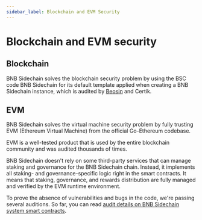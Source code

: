 ```yaml
---
sidebar_label: Blockchain and EVM Security
---
```


# Blockchain and EVM security


## Blockchain

BNB Sidechain solves the blockchain security problem by using the BSC code BNB Sidechain for its default template applied when creating a BNB Sidechain instance, which is audited by [Beosin](https://github.com/Ankr-network/bas-genesis-config/blob/master/audit/2022-04-27-Beosin.pdf) and Certik.

## EVM

BNB Sidechain solves the virtual machine security problem by fully trusting EVM (Ethereum Virtual Machine) from the official Go-Ethereum codebase.

EVM is a well-tested product that is used by the entire blockchain community and was audited thousands of times.

BNB Sidechain doesn't rely on some third-party services that can manage staking and governance for the BNB Sidechain chain. 
Instead, it implements all staking- and governance-specific logic right in the smart contracts. 
It means that staking, governance, and rewards distribution are fully managed and verified by the EVM runtime environment.

To prove the absence of vulnerabilities and bugs in the code, we're passing several auditions.
So far, you can read [audit details on BNB Sidechain system smart contracts](https://assets.ankr.com/bas/system_smart_contracts_security_audit.pdf).
